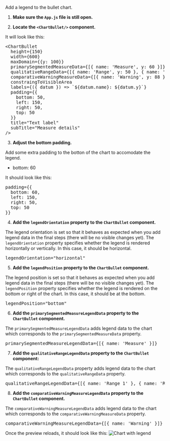 Add a legend to the bullet chart.

1) <strong>Make sure the `App.js` file is still open.</strong>

2) <strong>Locate the `<ChartBullet/>` component.</strong>

It will look like this:

<pre class="file">
&lt;ChartBullet
  height={150}
  width={600}
  maxDomain={{y: 100}}
  primarySegmentedMeasureData={[{ name: &#39;Measure&#39;, y: 60 }]}
  qualitativeRangeData={[{ name: &#39;Range&#39;, y: 50 }, { name: &#39;Range&#39;, y: 75 }]}
  comparativeWarningMeasureData={[{ name: &#39;Warning&#39;, y: 88 }]}
  constraingToVisibleArea
  labels={({ datum }) =&gt; `${datum.name}: ${datum.y}`}
  padding={{
    bottom: 50,
    left: 150,
    right: 50,
    top: 50
  }}
  title="Text label"
  subTitle="Measure details"
/&gt;
</pre>

3) <strong>Adjust the bottom padding.</strong>

Add some extra padding to the botton of the chart to accomodate the legend.

- bottom: 60

It should look like this:

<pre class="file" data-target="clipboard">
padding={{
  bottom: 60,
  left: 150,
  right: 50,
  top: 50
}}
</pre>

4) <strong>Add the `legendOrientation` property to the `ChartBullet` component.</strong>

The legend orientation is set so that it behaves as expected when you add legend data in the final steps (there will be no visible changes yet).
The `legendOrientation` property specifies whether the legend is rendered horizontally or vertically. In this case, it should be horizontal.

<pre class="file" data-target="clipboard">
legendOrientation=&quot;horizontal&quot;
</pre>

5) <strong>Add the `legendPosition` property to the `ChartBullet` component.</strong>

The legend position is set so that it behaves as expected when you add legend data in the final steps (there will be no visible changes yet).
The `legendPosition` property specifies whether the legend is rendered on the bottom or right of the chart. In this case, it should be at the bottom.

<pre class="file" data-target="clipboard">
legendPosition=&quot;bottom&quot;
</pre>

6) <strong>Add the `primarySegmentedMeasureLegendData` property to the `ChartBullet` component.</strong>

The `primarySegmentedMeasureLegendData` adds legend data to the chart which corresponds to the `primarySegmentedMeasureData` property.

<pre class="file" data-target="clipboard">
primarySegmentedMeasureLegendData={[{ name: &#39;Measure&#39; }]}
</pre>

7) <strong>Add the `qualitativeRangeLegendData` property to the `ChartBullet` component:</strong>

The `qualitativeRangeLegendData` property adds legend data to the chart which corresponds to the `qualitativeRangeData` property.

<pre class="file" data-target="clipboard">
qualitativeRangeLegendData={[{ name: &#39;Range 1&#39; }, { name: &#39;Range 2&#39; }]}
</pre>

8) <strong>Add the `comparativeWarningMeasureLegendData` property to the `ChartBullet` component.</strong>

The `comparativeWarningMeasureLegendData` adds legend data to the chart which corresponds to the `comparativeWarningMeasureData` property.

<pre class="file" data-target="clipboard">
comparativeWarningMeasureLegendData={[{ name: &#39;Warning&#39; }]}
</pre>

Once the preview reloads, it should look like this:
<img src="bullet-chart/assets/legend.png" alt="Chart with legend" style="box-shadow: rgba(3, 3, 3, 0)2) 0px 1)25px 2)5px 0px;" />

